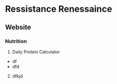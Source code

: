 # Ressistance Renessaince

## Website

### Nutrition
1. Daily Protein Calculator
  - df
  - dfd
  
2. dfkjd

